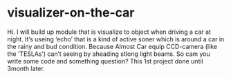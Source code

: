 # visualizer-on-the-car
Hi. I will build up module that is visualize to object when driving a car at night. 
It’s useing ‘echo’ that is a kind of active soner  which is around a car in the rainy and bud condition. Because Almost Car equip CCD-camera (like the ’TESLAs’) can’t seeing by aheading stlong light beams.
So cam you write some code  and something question?
This 1st project done until 3month later.
